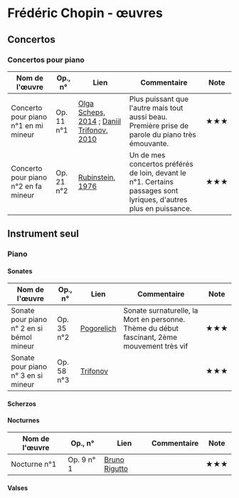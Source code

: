 # Frédéric Chopin - œuvres  

<!-- |Nom de l'œuvre| Op., n° | Lien | Commentaire | Note|
|--------|----|-------|---------|----|
|        |     |  <youtu.be/...>  |   |  ★|-->

## Concertos

### Concertos pour piano

|Nom de l'œuvre| Op., n° | Lien | Commentaire | Note|
|--------|----|-------|---------|----|
|Concerto pour piano n°1 en mi mineur| Op. 11 n°1  |   [Olga Scheps, 2014](https://youtu.be/2bFo65szAP0) ; [Daniil Trifonov, 2010](https://youtu.be/41sVzqYvA9c) | Plus puissant que l'autre mais tout aussi beau. Première prise de parole du piano très émouvante. | ★★★|
|Concerto pour piano n°2 en fa mineur| Op. 21 n°2  |   [Rubinstein, 1976](https://youtu.be/T_GecdMywPw) |Un de mes concertos préférés de loin, devant le n°1. Certains passages sont lyriques, d'autres plus en puissance. | ★★★|

<!-- ### Concertos pour violon -->
<!-- ### Concertos pour violoncelle -->
<!-- ### Concertos pour clarinette -->

## Instrument seul

### Piano

#### Sonates

|Nom de l'œuvre| Op., n° | Lien | Commentaire | Note|
|--------|----|-------|---------|----|
|Sonate pour piano n° 2 en si bémol mineur|Op. 35 n°2|  [Pogorelich](https://youtu.be/gHZHy2B6MCc?t=18)| Sonate surnaturelle, la Mort en personne. Thème du début fascinant, 2ème mouvement très vif | ★★★|
|Sonate pour piano n° 3 en si mineur|Op. 58 n°3|  [Trifonov](https://youtu.be/_LtmeGgtJNA)|  | ★★★|

#### Scherzos

<!-- |Nom de l'œuvre| Op., n° | Lien | Commentaire | Note|
|--------|----|-------|---------|----|
|        |     |  <youtu.be/...>  |   |  ★|
 -->
  
#### Nocturnes

|Nom de l'œuvre| Op., n° | Lien | Commentaire | Note|
|--------|----|-------|---------|----|
|Nocturne n°1| Op. 9 n° 1 |  [Bruno Rigutto](https://youtu.be/Ci97CSGv6y8)  |   |★★★|

#### Valses

<!-- ### Orgue -->
<!-- ### Violon -->
<!-- ### Violoncelle -->
